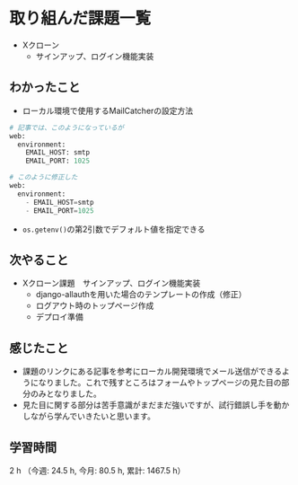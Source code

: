 # 取り組んだ課題一覧
- Xクローン
    - サインアップ、ログイン機能実装

## わかったこと
- ローカル環境で使用するMailCatcherの設定方法
```python
# 記事では、このようになっているが
web:
  environment:
    EMAIL_HOST: smtp
    EMAIL_PORT: 1025

# このように修正した
web:
  environment:
    - EMAIL_HOST=smtp
    - EMAIL_PORT=1025
```
- `os.getenv()`の第2引数でデフォルト値を指定できる

## 次やること
- Xクローン課題　サインアップ、ログイン機能実装
    - django-allauthを用いた場合のテンプレートの作成（修正）
    - ログアウト時のトップページ作成
    - デプロイ準備  

## 感じたこと
- 課題のリンクにある記事を参考にローカル開発環境でメール送信ができるようになりました。これで残すところはフォームやトップページの見た目の部分のみとなりました。
- 見た目に関する部分は苦手意識がまだまだ強いですが、試行錯誤し手を動かしながら学んでいきたいと思います。
    
## 学習時間
2 h （今週: 24.5 h, 今月: 80.5 h, 累計: 1467.5 h）